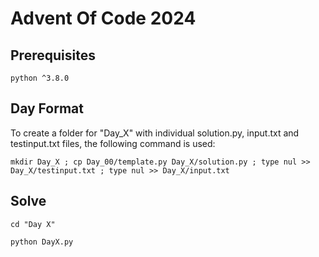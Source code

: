 # Advent Of Code 2024

## Prerequisites

`python ^3.8.0`

## Day Format

To create a folder for "Day_X" with individual solution.py, input.txt and testinput.txt files, the following command is used:  

`mkdir Day_X ; cp Day_00/template.py Day_X/solution.py ; type nul >> Day_X/testinput.txt ; type nul >> Day_X/input.txt`

## Solve

`cd "Day X"`

`python DayX.py`